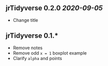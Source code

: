 ## jrTidyverse 0.2.0 _2020-09-05_

  * Change title

## jrTidyverse 0.1.*

  * Remove notes
  * Remove odd `x = 1` boxplot example
  * Clarify `alpha` and points

